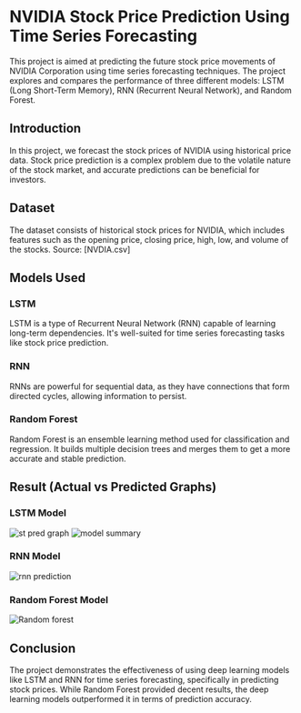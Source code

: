 # NVIDIA Stock Price Prediction Using Time Series Forecasting
This project is aimed at predicting the future stock price movements of NVIDIA Corporation using time series forecasting techniques. The project explores and compares the performance of three different models: LSTM (Long Short-Term Memory), RNN (Recurrent Neural Network), and Random Forest.
## Introduction
In this project, we forecast the stock prices of NVIDIA using historical price data. Stock price prediction is a complex problem due to the volatile nature of the stock market, and accurate predictions can be beneficial for investors.
## Dataset
The dataset consists of historical stock prices for NVIDIA, which includes features such as the opening price, closing price, high, low, and volume of the stocks.
Source: [NVDIA.csv]
## Models Used
### LSTM
LSTM is a type of Recurrent Neural Network (RNN) capable of learning long-term dependencies. It's well-suited for time series forecasting tasks like stock price prediction.
### RNN
RNNs are powerful for sequential data, as they have connections that form directed cycles, allowing information to persist.
### Random Forest
Random Forest is an ensemble learning method used for classification and regression. It builds multiple decision trees and merges them to get a more accurate and stable prediction.

## Result (Actual vs Predicted Graphs)
### LSTM Model
![st pred graph](https://github.com/user-attachments/assets/08cca14c-c91c-4d3f-bd65-b5974c2efd0b)
![model summary](https://github.com/user-attachments/assets/54f6da55-0c70-4c48-b701-980925031a0c)
### RNN Model
![rnn prediction](https://github.com/user-attachments/assets/2ebd861e-43a3-4183-bf04-3353edea9cb6)
### Random Forest Model
![Random forest](https://github.com/user-attachments/assets/cb910a3b-1750-43a4-9cfe-ed75a8cb8174)



## Conclusion
The project demonstrates the effectiveness of using deep learning models like LSTM and RNN for time series forecasting, specifically in predicting stock prices. While Random Forest provided decent results, the deep learning models outperformed it in terms of prediction accuracy.
